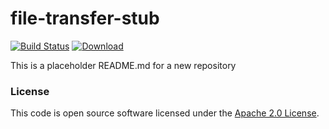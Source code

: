 
# file-transfer-stub

[![Build Status](https://travis-ci.org/hmrc/file-transfer-stub.svg?branch=master)](https://travis-ci.org/hmrc/file-transfer-stub) [ ![Download](https://api.bintray.com/packages/hmrc/releases/file-transfer-stub/images/download.svg) ](https://bintray.com/hmrc/releases/file-transfer-stub/_latestVersion)

This is a placeholder README.md for a new repository

### License

This code is open source software licensed under the [Apache 2.0 License]("http://www.apache.org/licenses/LICENSE-2.0.html").
    